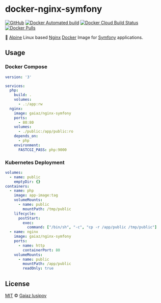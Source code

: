 # docker-nginx-symfony

[![GitHub](https://img.shields.io/github/license/gaiaz-iusipov/docker-nginx-symfony.svg)](https://github.com/gaiaz-iusipov/docker-nginx-symfony#license)
[![Docker Automated build](https://img.shields.io/docker/cloud/automated/gaiaz/nginx-symfony.svg)](https://cloud.docker.com/repository/docker/gaiaz/nginx-symfony)
[![Docker Cloud Build Status](https://img.shields.io/docker/cloud/build/gaiaz/nginx-symfony.svg)](https://cloud.docker.com/repository/docker/gaiaz/nginx-symfony)
[![Docker Pulls](https://img.shields.io/docker/pulls/gaiaz/nginx-symfony.svg)](https://hub.docker.com/r/gaiaz/nginx-symfony/)

:whale: [Alpine](https://alpinelinux.org/) Linux based [Nginx](https://www.nginx.com/) [Docker](https://www.docker.com/) Image for [Symfony](https://symfony.com/) applications.

## Usage

### Docker Compose
```yaml
version: '3'

services:
  php:
    build: .
    volumes:
      - .:/app:rw
  nginx:
    image: gaiaz/nginx-symfony
    ports:
      - 80:80
    volumes:
      - ./public:/app/public:ro
    depends_on:
      - php
    environment:
      FASTCGI_PASS: php:9000
```

### Kubernetes Deployment
```yaml
volumes:
  - name: public
    emptyDir: {}
containers:
  - name: php
    image: app-image:tag
    volumeMounts:
      - name: public
        mountPath: /tmp/public
    lifecycle:
      postStart:
        exec:
          command: ["/bin/sh", "-c", "cp -r /app/public /tmp/public"]
  - name: nginx
    image: gaiaz/nginx-symfony
    ports:
      - name: http
        containerPort: 80
    volumeMounts:
      - name: public
        mountPath: /app/public
        readOnly: true
```

## License

[MIT](http://opensource.org/licenses/MIT) © [Gaiaz Iusipov](https://github.com/gaiaz-iusipov)
